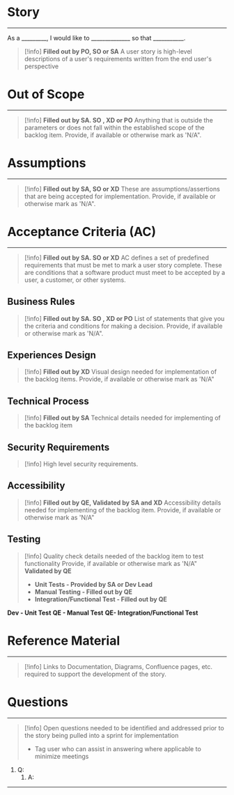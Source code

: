 # **Story**

---

As a _________, I would like to ______________ so that ___________.

>[!info] **Filled out by PO, SO or SA**
>A user story is high-level descriptions of a user's requirements written from the end user's perspective

# **Out of Scope**

---

>[!info] **Filled out by SA. SO , XD or PO**
>Anything that is outside the parameters or does not fall within the established scope of the backlog item. Provide, if available or otherwise mark as 'N/A". 

# **Assumptions**

---

>[!info] **Filled out by SA, SO or XD**
>These are assumptions/assertions that are being accepted for implementation. Provide, if available or otherwise mark as 'N/A". 

# **Acceptance Criteria (AC)**

---

>[!info] **Filled out by SA. SO or XD**
>AC defines a set of predefined requirements that must be met to mark a user story complete. These are conditions that a software product must meet to be accepted by a user, a customer, or other systems.

## **Business Rules** 

>[!info] **Filled out by SA. SO , XD or PO**
>List of statements that give you the criteria and conditions for making a decision. Provide, if available or otherwise mark as 'N/A". 

## **Experiences Design** 

>[!info] **Filled out by XD**
>Visual design needed for implementation of the backlog items. Provide, if available or otherwise mark as 'N/A"

## **Technical Process** 

>[!info] **Filled out by SA**
>Technical details needed for implementing of the backlog item

## **Security Requirements**

>[!info] High level security requirements.

## **Accessibility** 

>[!info] **Filled out by QE, Validated by SA and XD**
>Accessibility details needed for implementing of the backlog item. Provide, if available or otherwise mark as 'N/A"

## **Testing**

>[!info] Quality check details needed of the backlog item to test functionality
>Provide, if available or otherwise mark as 'N/A"
> **Validated by QE**
> - **Unit Tests - Provided by SA or Dev Lead** 
> - **Manual Testing - Filled out by QE**
> - **Integration/Functional Test - Filled out by QE**

**Dev - Unit Test** 
**QE - Manual Test**
**QE- Integration/Functional Test**

# **Reference Material**
---

>[!info] Links to Documentation, Diagrams, Confluence pages, etc. required to support the development of the story.

# **Questions**
---

>[!info] Open questions needed to be identified and addressed prior to the story being pulled into a sprint for implementation
> - Tag user who can assist in answering where applicable to minimize meetings 

1. Q:
    1. A:

---